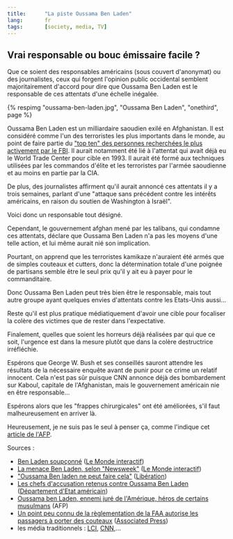 ```yaml
---
title:      "La piste Oussama Ben Laden"
lang:       fr
tags:       [society, media, TV]
---
```


## Vrai responsable ou bouc émissaire facile ?

Que ce soient des responsables américains (sous couvert d'anonymat) ou des journalistes, ceux qui forgent l'opinion public occidental semblent majoritairement d'accord pour dire que Oussama Ben Laden est le responsable de ces attentats d'une échelle inégalée.

{% respimg "oussama-ben-laden.jpg", "Oussama Ben Laden", "onethird", page %}

Oussama Ben Laden est un milliardaire saoudien exilé en Afghanistan. Il est considéré comme l'un des terroristes les plus importants dans le monde, au point de faire partie du ["top ten" des personnes recherchées le plus activement par le FBI](http://www.fbi.gov/wanted/topten). Il aurait notamment été lié à l'attentat qui avait déjà eu le World Trade Center pour cible en 1993. Il aurait été formé aux techniques utilisées par les commandos d'élite et les terroristes par l'armée saoudienne et au moins en partie par la CIA.

De plus, des journalistes affirment qu'il aurait annoncé ces attentats il y a trois semaines, parlant d'une "attaque sans précédent contre les intérêts américains, en raison du soutien de Washington à Israël".

Voici donc un responsable tout désigné.

Cependant, le gouvernement afghan mené par les talibans, qui condamne ces attentats, déclare que Oussama Ben Laden n'a pas les moyens d'une telle action, et lui même aurait nié son implication.

Pourtant, on apprend que les terroristes kamikaze n'auraient été armés que de simples couteaux et cutters, donc la détermination totale d'une poignée de partisans semble être le seul prix qu'il y ait eu à payer pour le commanditaire.

Donc Oussama Ben Laden peut très bien être le responsable, mais tout autre groupe ayant quelques envies d'attentats contre les Etats-Unis aussi…

Reste qu'il est plus pratique médiatiquement d'avoir une cible pour focaliser la colère des victimes que de rester dans l'expectative.

Finalement, quelles que soient les horreurs déjà réalisées par qui que ce soit, l'urgence est dans la mesure plutôt que dans la colère destructrice irréfléchie.

Espérons que George W. Bush et ses conseillés sauront attendre les résultats de la nécessaire enquête avant de punir pour ce crime un relatif innocent. Cela n'est pas sûr puisque CNN annonce déjà des bombardement sur Kaboul, capitale de l'Afghanistan, mais le gouvernement américain nie en être responsable…

Espérons alors que les "frappes chirurgicales" ont été améliorées, s'il faut malheureusement en arriver là.

Heureusement, je ne suis pas le seul à penser ça, comme l'indique cet [article de l'AFP](http://fr.news.yahoo.com/010912/1/1qhyd.html).

Sources :

- [Ben Laden soupçonné](http://www.lemonde.fr/dh/0,5987,3222--5662190,00.html) ([Le Monde interactif](http://www.le-monde.fr/))
- [La menace Ben Laden, selon "Newsweek"](http://www.lemonde.fr/article/0,5987,3216-2771-146962-,00.html) ([Le Monde interactif](http://www.le-monde.fr/))
- ["Oussama Ben laden ne peut faire cela"](http://www.liberation.fr/flash/newyork/revendications.html) ([Libération](http://www.liberation.fr/))
- [Les chefs d'accusation retenus contre Oussama Ben Laden](http://usinfo.state.gov/regional/af/security/french/f0120605.htm) ([Département d'Etat américain](http://usinfo.state.gov/francais/homepage.htm))
- [Oussama ben Laden, ennemi juré de l'Amérique, héros de certains musulmans](http://fr.news.yahoo.com/010912/1/1qhq5.html) (AFP)
- [Un point peu connu de la règlementation de la FAA autorise les passagers à porter des couteaux](http://fr.news.yahoo.com/010912/5/1qhm9.html) ([Associated Press](http://www.ap.org/))
- les média traditionnels : [LCI](http://www.lci.fr/), [CNN](http://www.cnn.com/),…
